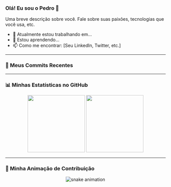 ### Olá! Eu sou o Pedro 👋

<p>Uma breve descrição sobre você. Fale sobre suas paixões, tecnologias que você usa, etc.</p>

- 🔭 Atualmente estou trabalhando em...
- 🌱 Estou aprendendo...
- 📫 Como me encontrar: [Seu LinkedIn, Twitter, etc.]

---

### 🚀 Meus Commits Recentes

---

### 📊 Minhas Estatísticas no GitHub

<p align="center">
  <img height="180em" src="https://github-readme-stats.vercel.app/api?username=pedroalec&show_icons=true&theme=dracula&include_all_commits=true&count_private=true"/>
  <img height="180em" src="https://github-readme-stats.vercel.app/api/top-langs/?username=pedroalec&layout=compact&langs_count=8&theme=dracula"/>
</p>

---

### 🐍 Minha Animação de Contribuição

<p align="center">
  <img src="https://github.com/pedroalec/pedroalec/blob/output/dist/github-snake.svg" alt="snake animation" />
</p>